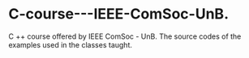 # C-course---IEEE-ComSoc-UnB.
C ++ course offered by IEEE ComSoc - UnB. The source codes of the examples used in the classes taught.
